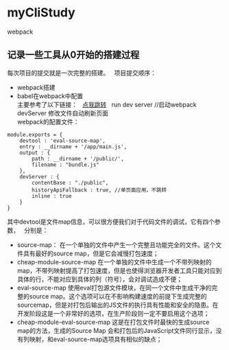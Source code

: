 # myCliStudy
webpack 
##  记录一些工具从0开始的搭建过程  
每次项目的提交就是一次完整的搭建。  
项目提交顺序：  
 - webpack搭建  
 - babel在webpack中配置  
主要参考了以下链接：  
[点我跳转](http://www.jianshu.com/p/42e11515c10f)    
run dev server  //启动webpack devServer 修改文件自动刷新页面  
webpack的配置文件：  
```
module.exports = {
	devtool : 'eval-source-map',
	entry : __dirname + '/app/main.js',
	output : {
		path : __dirname + '/public/',
		filename : "bundle.js"
	},
	devServer : {
		contentBase : "./public",
		historyApiFallback : true, //单页面应用，不跳转
		inline : true	
	}
}
```
其中devtool是文件map信息，可以很方便我们对于代码文件的调试，它有四个参数，  
分别是：  
- source-map：	在一个单独的文件中产生一个完整且功能完全的文件。这个文件具有最好的source map，但是它会减慢打包速度；  
- cheap-module-source-map	在一个单独的文件中生成一个不带列映射的map，不带列映射提高了打包速度，但是也使得浏览器开发者工具只能对应到具体的行，不能对应到具体的列（符号），会对调试造成不便；  
- eval-source-map	使用eval打包源文件模块，在同一个文件中生成干净的完整的source map。这个选项可以在不影响构建速度的前提下生成完整的sourcemap，但是对打包后输出的JS文件的执行具有性能和安全的隐患。在开发阶段这是一个非常好的选项，在生产阶段则一定不要启用这个选项；  
- cheap-module-eval-source-map 这是在打包文件时最快的生成source map的方法，生成的Source Map 会和打包后的JavaScript文件同行显示，没有列映射，和eval-source-map选项具有相似的缺点；  



